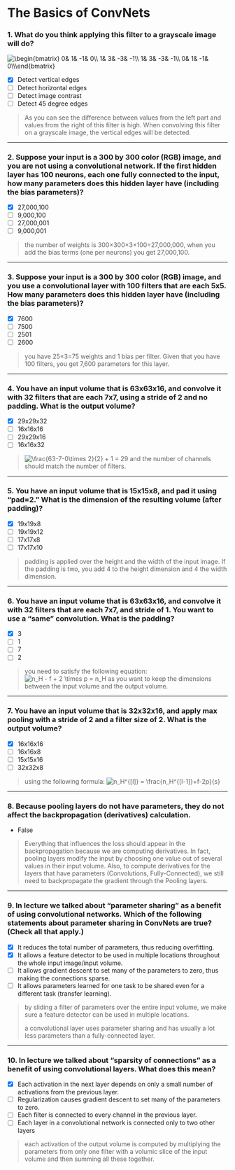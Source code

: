 # The Basics of ConvNets

### 1. What do you think applying this filter to a grayscale image will do?
<img src="https://latex.codecogs.com/svg.image?\begin{bmatrix}&space;0&&space;&space;1&&space;&space;-1&&space;&space;0\\&space;1&&space;&space;3&&space;&space;-3&&space;&space;-1\\&space;1&&space;&space;3&&space;&space;-3&&space;&space;-1\\&space;0&&space;&space;1&&space;&space;-1&&space;&space;0\\\end{bmatrix}" title="\begin{bmatrix} 0& 1& -1& 0\\ 1& 3& -3& -1\\ 1& 3& -3& -1\\ 0& 1& -1& 0\\\end{bmatrix}" />

- [x] Detect vertical edges
- [ ] Detect horizontal edges
- [ ] Detect image contrast
- [ ] Detect 45 degree edges
> As you can see the difference between values from the left part and values from the right of this filter is high. When convolving this filter on a grayscale image, the vertical edges will be detected.
---

### 2. Suppose your input is a 300 by 300 color (RGB) image, and you are not using a convolutional network. If the first hidden layer has 100 neurons, each one fully connected to the input, how many parameters does this hidden layer have (including the bias parameters)?
- [x] 27,000,100
- [ ] 9,000,100
- [ ] 27,000,001
- [ ] 9,000,001
> the number of weights is 300×300×3×100=27,000,000, when you add the bias terms (one per neurons) you get 27,000,100.
---

### 3. Suppose your input is a 300 by 300 color (RGB) image, and you use a convolutional layer with 100 filters that are each 5x5. How many parameters does this hidden layer have (including the bias parameters)?
- [x] 7600
- [ ] 7500
- [ ] 2501
- [ ] 2600 
> you have 25×3=75 weights and 1 bias per filter. Given that you have 100 filters, you get 7,600 parameters for this layer.
---

### 4. You have an input volume that is 63x63x16, and convolve it with 32 filters that are each 7x7, using a stride of 2 and no padding. What is the output volume?
- [x] 29x29x32
- [ ] 16x16x16
- [ ] 29x29x16
- [ ] 16x16x32
> <img src="https://latex.codecogs.com/svg.image?\frac{63-7-0\times&space;2}{2}&space;&plus;&space;1&space;=&space;29" title="\frac{63-7-0\times 2}{2} + 1 = 29" /> and the number of channels should match the number of filters.
---

### 5. You have an input volume that is 15x15x8, and pad it using “pad=2.” What is the dimension of the resulting volume (after padding)?
- [x] 19x19x8
- [ ] 19x19x12
- [ ] 17x17x8
- [ ] 17x17x10
> padding is applied over the height and the width of the input image. If the padding is two, you add 4 to the height dimension and 4 the width dimension.
---

### 6. You have an input volume that is 63x63x16, and convolve it with 32 filters that are each 7x7, and stride of 1. You want to use a “same” convolution. What is the padding?
- [x] 3
- [ ] 1
- [ ] 7
- [ ] 2
> you need to satisfy the following equation: <img src="https://latex.codecogs.com/svg.image?n_H&space;-&space;f&space;&plus;&space;2&space;\times&space;p&space;=&space;n_H" title="n_H - f + 2 \times p = n_H" />   as you want to keep the dimensions between the input volume and the output volume.

---
### 7. You have an input volume that is 32x32x16, and apply max pooling with a stride of 2 and a filter size of 2. What is the output volume?
- [x] 16x16x16
- [ ] 16x16x8
- [ ] 15x15x16
- [ ] 32x32x8
> using the following formula: <img src="https://latex.codecogs.com/svg.image?n_H^{[l]}&space;=&space;\frac{n_H^{[l-1]}&plus;f-2p}{s}" title="n_H^{[l]} = \frac{n_H^{[l-1]}+f-2p}{s}" />
---

### 8. Because pooling layers do not have parameters, they do not affect the backpropagation (derivatives) calculation.
- False
> Everything that influences the loss should appear in the backpropagation because we are computing derivatives. In fact, pooling layers modify the input by choosing one value out of several values in their input volume. Also, to compute derivatives for the layers that have parameters (Convolutions, Fully-Connected), we still need to backpropagate the gradient through the Pooling layers.
---

### 9. In lecture we talked about “parameter sharing” as a benefit of using convolutional networks. Which of the following statements about parameter sharing in ConvNets are true? (Check all that apply.)
- [x] It reduces the total number of parameters, thus reducing overfitting.
- [x] It allows a feature detector to be used in multiple locations throughout the whole input image/input volume.
- [ ] It allows gradient descent to set many of the parameters to zero, thus making the connections sparse.
- [ ] It allows parameters learned for one task to be shared even for a different task (transfer learning).
> by sliding a filter of parameters over the entire input volume, we make sure a feature detector can be used in multiple locations.
> 
> a convolutional layer uses parameter sharing and has usually a lot less parameters than a fully-connected layer.

---
### 10. In lecture we talked about “sparsity of connections” as a benefit of using convolutional layers. What does this mean?
- [x] Each activation in the next layer depends on only a small number of activations from the previous layer.
- [ ] Regularization causes gradient descent to set many of the parameters to zero.
- [ ] Each filter is connected to every channel in the previous layer.
- [ ] Each layer in a convolutional network is connected only to two other layers
> each activation of the output volume is computed by multiplying the parameters from only one filter with a volumic slice of the input volume and then summing all these together. 
